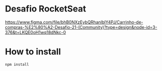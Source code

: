 # Desafio RocketSeat

https://www.figma.com/file/bhB0NXzEybQRhanlblY4PJ/Carrinho-de-compras-%E2%80%A2-Desafio-21-(Community)?type=design&node-id=3-376&t=LKQE0oH1wq18dNkc-0

# How to install
```bash
npm install
```
